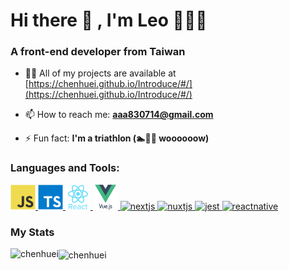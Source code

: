 <h1>Hi there 👋 , I'm Leo 👨🏻‍💻</h1>
<h3>A front-end developer from Taiwan</h3>

- 👨‍💻 All of my projects are available at [https://chenhuei.github.io/Introduce/#/](https://chenhuei.github.io/Introduce/#/)

- 📫 How to reach me: **aaa830714@gmail.com**

- ⚡ Fun fact: **I'm a triathlon (🏊🚴🏃 woooooow)**

<h3>Languages and Tools:</h3>
<p> 
  <a href="https://developer.mozilla.org/en-US/docs/Web/JavaScript" target="_blank" rel="noreferrer">
    <img src="https://raw.githubusercontent.com/devicons/devicon/master/icons/javascript/javascript-original.svg" alt="javascript" width="40" height="40"/> 
  </a>
  <a href="https://www.typescriptlang.org/" target="_blank" rel="noreferrer">
    <img src="https://raw.githubusercontent.com/devicons/devicon/master/icons/typescript/typescript-original.svg" alt="typescript" width="40" height="40"/>
  </a> 
  <a href="https://reactjs.org/" target="_blank" rel="noreferrer">
    <img src="https://raw.githubusercontent.com/devicons/devicon/master/icons/react/react-original-wordmark.svg" alt="react" width="40" height="40"/>
  </a>
  <a href="https://vuejs.org/" target="_blank" rel="noreferrer">
    <img src="https://raw.githubusercontent.com/devicons/devicon/master/icons/vuejs/vuejs-original-wordmark.svg" alt="vuejs" width="40" height="40"/>
  </a> 
  <a href="https://nextjs.org/" target="_blank" rel="noreferrer">
    <img src="https://cdn.worldvectorlogo.com/logos/nextjs-2.svg" alt="nextjs" width="40" height="40"/>
  </a> 
  <a href="https://nuxtjs.org/" target="_blank" rel="noreferrer">
    <img src="https://www.vectorlogo.zone/logos/nuxtjs/nuxtjs-icon.svg" alt="nuxtjs" width="40" height="40"/>
  </a>
  <a href="https://jestjs.io" target="_blank" rel="noreferrer">
    <img src="https://www.vectorlogo.zone/logos/jestjsio/jestjsio-icon.svg" alt="jest" width="40" height="40"/>
  </a>
  <a href="https://reactnative.dev/" target="_blank" rel="noreferrer">
    <img src="https://reactnative.dev/img/header_logo.svg" alt="reactnative" width="40" height="40"/>
  </a> 
</p>

<h3>My Stats</h3>

<p>
  <img align="left" src="https://github-readme-stats.vercel.app/api/top-langs?username=chenhuei&show_icons=true&locale=en&layout=compact" alt="chenhuei" />
</p>

<p>
  <img align="center" src="https://github-readme-stats.vercel.app/api?username=chenhuei&show_icons=true&locale=en" alt="chenhuei" />
</p>

